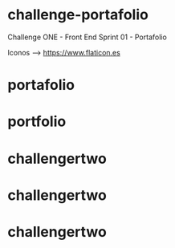 # challenge-portafolio
Challenge ONE - Front End Sprint 01 - Portafolio


Iconos --> https://www.flaticon.es
# portafolio
# portfolio
# challengertwo
# challengertwo
# challengertwo
